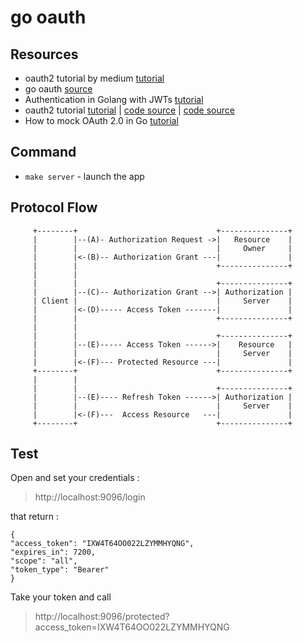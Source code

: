 # go oauth

## Resources

* oauth2 tutorial by medium [tutorial](https://medium.com/@cyantarek/build-your-own-oauth2-server-in-go-7d0f660732c3)
* go oauth [source](https://github.com/go-oauth2/oauth2)
* Authentication in Golang with JWTs [tutorial](https://auth0.com/blog/authentication-in-golang/)
* oauth2 tutorial [tutorial](https://tutorialedge.net/golang/go-oauth2-tutorial/)
| [code source](https://github.com/go-oauth2/oauth2/tree/master/example) 
| [code source](https://github.com/TutorialEdge/go-oauth-tutorial)
* How to mock OAuth 2.0 in Go [tutorial](https://blog.seriesci.com/how-to-mock-oauth-in-go/)

## Command

- `make server` - launch the app

## Protocol Flow

```text
     +--------+                               +---------------+
     |        |--(A)- Authorization Request ->|   Resource    |
     |        |                               |     Owner     |
     |        |<-(B)-- Authorization Grant ---|               |
     |        |                               +---------------+
     |        |
     |        |                               +---------------+
     |        |--(C)-- Authorization Grant -->| Authorization |
     | Client |                               |     Server    |
     |        |<-(D)----- Access Token -------|               |
     |        |                               +---------------+
     |        |
     |        |                               +---------------+
     |        |--(E)----- Access Token ------>|    Resource   |
     |        |                               |     Server    |
     |        |<-(F)--- Protected Resource ---|               |
     +--------+                               +---------------+
     |        |
     |        |                               +---------------+
     |        |--(E)---- Refresh Token ------>| Authorization |
     |        |                               |     Server    |
     |        |<-(F)---  Access Resource   ---|               |
     +--------+                               +---------------+
```

## Test

Open and set your credentials :

>http://localhost:9096/login

that return :

```
{
"access_token": "IXW4T64OO022LZYMMHYQNG",
"expires_in": 7200,
"scope": "all",
"token_type": "Bearer"
}
```

Take your token and call

> http://localhost:9096/protected?access_token=IXW4T64OO022LZYMMHYQNG

